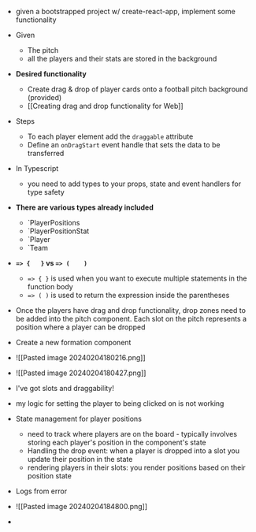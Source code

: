 - given a bootstrapped project w/ create-react-app, implement some functionality  
- Given
	- The pitch
	- all the players and their stats are stored in the background 
- **Desired functionality** 
	- Create drag & drop of player cards onto a football pitch background (provided)
	- [[Creating drag and drop functionality for Web]]
- Steps
	- To each player element add the `draggable` attribute 
	- Define an `onDragStart` event handle that sets the data to be transferred 
- In Typescript
	- you need to add types to your props, state and event handlers for type safety 
- **There are various types already included**
	- `PlayerPositions
	- `PlayerPositionStat
	- `Player 
	- `Team


- **`=> {   }` vs `=> (    )`**
	- `=> { }`  is used when you want to execute multiple statements in the function body
	- `=> ( )` is used to return the expression inside the parentheses 
	
- Once the players have drag and drop functionality, drop zones need to be added into the pitch component. Each slot on the pitch represents a position where a player can be dropped 
- Create a new formation component
- ![[Pasted image 20240204180216.png]]
- ![[Pasted image 20240204180427.png]]
- I've got slots and draggability!
- my logic for setting the player to being clicked on is not working 
- State management for player positions
	- need to track where players are on the board - typically involves storing each player's position in the component's state 
	- Handling the drop event: when a player is dropped into a slot you update their position in the state
	- rendering players in their slots: you render positions based on their position state
- Logs from error
- ![[Pasted image 20240204184800.png]]
- 